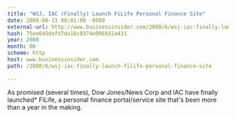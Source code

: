 ```yaml
---
title: "WSJ, IAC (Finally) Launch FiLife Personal Finance Site"
date: 2008-06-11 00:01:00 -0500
external-url: http://www.businessinsider.com/2008/6/wsj-iac-finally-launch-filife-personal-finance-site
hash: 75ee645dafd7da16c0374e096932a431
year: 2008
month: 06
scheme: http
host: www.businessinsider.com
path: /2008/6/wsj-iac-finally-launch-filife-personal-finance-site

---
```


As promised (several times), Dow Jones/News Corp and IAC have finally launched* FiLife, a personal finance portal/service site that's been more than a year in the making.
